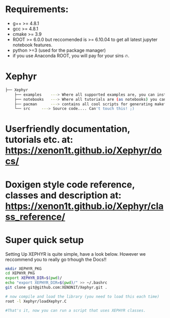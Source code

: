 
# Requirements:
- g++ >= 4.8.1
- gcc >= 4.8.1
- cmake >= 3.9
- ROOT >= 6.0.0 but reccomended is >= 6.10.04 to get all latest jupyter notebook features.
- python >=3  (used for the package manager) 
- if you use Anaconda ROOT, you will pay for your sins :fire:.


# Xephyr

```bash
├── Xephyr
    ├── examples    ---> Where all supported examples are, you can install them! have a look at the docs
    ├── notebooks   ---> Where all tutorials are (as notebooks) you can just run them after setup (described below)
    ├── pacman      ---> contains all cool scripts for generating makefiles for you
    └── src	    ---> Source code.... Can't touch this! ;)
```

# Userfriendly documentation, tutorials etc. at: https://xenon1t.github.io/Xephyr/docs/
# Doxigen style code reference, classes and description at: https://xenon1t.github.io/Xephyr/class_reference/

# Super quick setup
Setting Up XEPHYR is quite simple, have a look below. However we reccommend you to really go trhough the Docs!!

```bash
mkdir XEPHYR_PKG
cd XEPHYR_PKG
export XEPHYR_DIR=$(pwd)/
echo "export XEPHYR_DIR=$(pwd)/" >> ~/.bashrc
git clone git@github.com:XENON1T/Xephyr.git .

# now compile and load the library (you need to load this each time)
root -l Xephyr/loadXephyr.C

#That's it, now you can run a script that uses XEPHYR classes.
```
